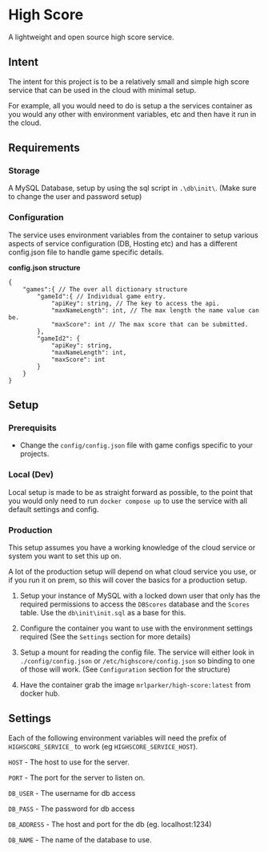 # High Score
A lightweight and open source high score service.

## Intent
The intent for this project is to be a relatively small and simple high score service that can be used in the cloud with minimal setup.

For example, all you would need to do is setup a the services container as you would any other with environment variables, etc and then have it run in the cloud.

## Requirements
### Storage
A MySQL Database, setup by using the sql script in `.\db\init\`. (Make sure to change the user and password setup)

### Configuration
The service uses environment variables from the container to setup various aspects of service configuration (DB, Hosting etc) and has a different config.json file to handle game specific details.

**config.json structure**
```
{
    "games":{ // The over all dictionary structure
        "gameId":{ // Individual game entry.
            "apiKey": string, // The key to access the api.
            "maxNameLength": int, // The max length the name value can be.
            "maxScore": int // The max score that can be submitted.
        },
        "gameId2": {
            "apiKey": string,
            "maxNameLength": int,
            "maxScore": int
        }
    }
}
```

## Setup
### Prerequisits
- Change the `config/config.json` file with game configs specific to your projects.

### Local (Dev)
Local setup is made to be as straight forward as possible, to the point that you would only need to run `docker compose up` to use the service with all default settings and config.

### Production
This setup assumes you have a working knowledge of the cloud service or system you want to set this up on.

A lot of the production setup will depend on what cloud service you use, or if you run it on prem, so this will cover the basics for a production setup.

1) Setup your instance of MySQL with a locked down user that only has the required permissions to access the `DBScores` database and the `Scores` table. Use the `db\init\init.sql` as a base for this.

2) Configure the container you want to use with the environment settings required (See the `Settings` section for more details)

3) Setup a mount for reading the config file. The service will either look in `./config/config.json` or `/etc/highscore/config.json` so binding to one of those will work. (See `Configuration` section for the structure)

4) Have the container grab the image `mrlparker/high-score:latest` from docker hub.

## Settings
Each of the following environment variables will need the prefix of `HIGHSCORE_SERVICE_` to work (eg `HIGHSCORE_SERVICE_HOST`).

`HOST` - The host to use for the server.

`PORT` - The port for the server to listen on.

`DB_USER` - The username for db access

`DB_PASS` - The password for db access

`DB_ADDRESS` - The host and port for the db (eg. localhost:1234)

`DB_NAME` - The name of the database to use.
